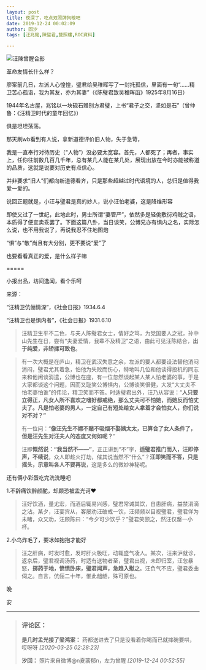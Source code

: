```yaml
---
layout: post
title: 夜深了，吃点双照牌狗粮吧
date: 2019-12-24 00:02:09
author: 回汐
tags: [汪兆銘,陳璧君,雙照樓,ROC資料]

---
```

![汪陳曾醒合影](https://imglf5.nosdn.127.net/img/YnZvamxBaTlBYW80L1ZaK2V6czhyZEVoYWhEYkxTT0NaRkVKSURValBGV2VVSlRPc21oS1NnPT0.png)  

革命友情长什么样？

廖案前几日，左派人心惶惶，璧君给吴稚晖写了一封托孤信，里面有一句“……精卫苦心孤诣，我为其友，亦为其妻”（《陈璧君致吴稚晖函》1925年8月16日）

1944年名古屋，兆铭以一块砚石赠别方君璧，上书“君子之交，坚如是石”（曾仲鲁：《汪精卫时代的童年回忆》）

俱是坦坦荡荡。

那天刷wb看到有人说，拿新道德评价旧人物，失于急苛，

我是一直奉行对待历史（“人物”）没必要太宽容。首先，人都死了；再者，事实上，任你往前数几百几千年，总有某几人能在某几处，展现出放在今时亦能被称道的品质，这就是说要对历史有点信心。

并非要求“旧人”们都向新道德看齐，只是那些超越过时代语境的人，总归是值得我爱一爱的。

说回正题就是，小汪与璧君是真的妙人，说小汪怕老婆，这是降维形容

即使又过了一世纪，此地此时，男士所谓“妻管严”，依然多是轻佻敷衍鸡贼之语，本质得了便宜卖乖罢了。下面这篇八卦，当日谈笑，公博兄亦有惧内之名，实际怎么说，也不用我说了，再说我忍不住地图炮

“惧”与“敬”尚且有大分别，更不要说“爱”了

也要看看真正的爱，是什么样子嘛

=====

小报出品，坊间逸闻，看个乐呵

来源：

“汪精卫伉俪情深”，《社会日报》1934.6.4

“汪精卫也是惧内者”，《社会日报》1931.6.10 

> 汪精卫生平不二色，与夫人陈璧君女士，情好之笃，为党国要人之冠，孙中山先生在日，尝有“夫妻爱情，我辈不及精卫”之语，由此可见汪陈结合，**出于纯爱，非矫揉可致也**。

> 有一次大概是在庐山，精卫在武汉失意之余，左派的要人都要设法替他消闷消闷，璧君尤其着急，怕他为失败而伤心，特地叫几位和他谈得投机的同志来和他闲谈消遣，公博也在座，有一位忽然谈起某人某人怕老婆的事，于是大家都谈这个问题，因而又耻笑公博惧内，公博谈笑很健，大发“大丈夫不怕老婆怕谁”的伟论，精卫笑而不答。时适璧君出外，汪乃从容说：“**人只要立得正，凡女人所不喜欢之嗜好都戒绝，那么丈夫可不怕她，而她反而怕丈夫了。凡是怕老婆的男人，一定自己有短处给女人拿着才会怕女人，你们说对不对？”**
> 
> 有一位问：“**像汪先生不嫖不赌不吸烟不娶姨太太，已算合了女人条件了，但是汪先生对汪夫人的态度又何如呢？**”
> 
> 汪即**慨然说：“我当然不——”**，正正讲到“不”字，**适璧君推门而入，汪即停声，不续说**，众人即趁火打劫，催其说当然不“什么”？**汪即笑而不答，只是摇头，示意叫各人不要再说**，这是多么的微妙神秘呢。

还有俩小彩蛋吃完洗洗睡吧

1.不辞痛饮醉颜酡，却顾恐被孟光诃❤

> 汪好饮酒，量尤宏，而酒后辄易兴感，璧君常诫其饮，自患肝病，益禁涓滴之沾。某夕，汪宴宾从，客屡劝汪破戒一饮，汪频频以目视璧君，璧君佯为未睹，众又劝，汪顾陈曰：“今夕可少饮乎？”璧君笑颔之，然汪仅罄一小杯。

2.小鸟炸毛了，要冰如抱抱才能好

> 汪之肝病，时发时愈，发时肝火极旺，动辄盛气凌人。某次，汪来沪就诊，返京后，璧君视调汤药，时适有送物者至，璧君出视，未即归室，汪忽暴怒，**掷药于地，愤愤卧床，璧君闻声，急趋入慰之**。汪负气不应，璧君委曲伺之。自言，伉俪二十年，惟此龃龉，殊可原也。

晚

安

---
> ### 评论区：
>**是几时孟光接了梁鸿案：** 药都送进去了只是没看着你喝而已就摔碗要哄，哎呀呀  *[2020-03-25 02:28:23]*
>
>**汐回：** 照片来自微博@n夏蓊郁n，左为曾醒  *[2019-12-24 00:52:55]*
>
>
